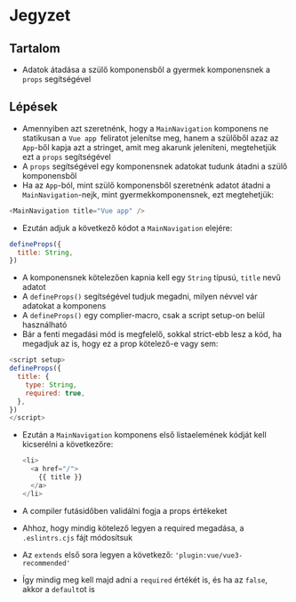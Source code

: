 # Jegyzet

## Tartalom

- Adatok átadása a szülő komponensből a gyermek komponensnek a `props` segítségével

## Lépések

- Amennyiben azt szeretnénk, hogy a `MainNavigation` komponens ne statikusan a `Vue app `feliratot jelenítse meg, hanem a szülőből azaz az `App`-ből kapja azt a stringet, amit meg akarunk jeleníteni, megtehetjük ezt a `props` segítségével
- A `props` segítségével egy komponensnek adatokat tudunk átadni a szülő komponensből
- Ha az `App`-ból, mint szülő komponensből szeretnénk adatot átadni a `MainNavigation`-nejk, mint gyermekkomponensnek, ezt megtehetjük:

```js
<MainNavigation title="Vue app" />
```

- Ezután adjuk a következő kódot a `MainNavigation` elejére:

```js
defineProps({
  title: String,
})
```

- A komponensnek kötelezően kapnia kell egy `String` típusú, `title` nevű adatot
- A `defineProps()` segítségével tudjuk megadni, milyen névvel vár adatokat a komponens
- A `defineProps()` egy complier-macro, csak a script setup-on belül használható
- Bár a fenti megadási mód is megfelelő, sokkal strict-ebb lesz a kód, ha megadjuk az is, hogy ez a prop kötelező-e vagy sem:

```js
<script setup>
defineProps({
  title: {
    type: String,
    required: true,
  },
})
</script>
```

- Ezután a `MainNavigation` komponens első listaelemének kódját kell kicserélni a következőre:

  ```js
  <li>
    <a href="/">
      {{ title }}
    </a>
  </li>
  ```

- A compiler futásidőben validálni fogja a props értékeket
- Ahhoz, hogy mindig kötelező legyen a required megadása, a `.eslintrs.cjs` fájt módosítsuk
- Az `extends` első sora legyen a következő: `'plugin:vue/vue3-recommended'`
- Így mindig meg kell majd adni a `required` értékét is, és ha az `false`, akkor a `default`ot is
